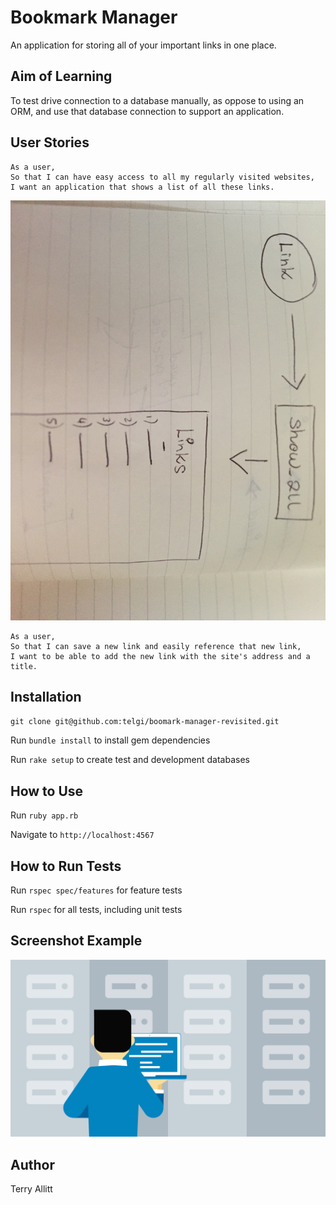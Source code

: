 # Bookmark Manager

An application for storing all of your important links in one place.

## Aim of Learning

To test drive connection to a database manually, as oppose to using an ORM, and use that database connection to support an application.

## User Stories

```
As a user,
So that I can have easy access to all my regularly visited websites,
I want an application that shows a list of all these links.
```
![Alt text](assets/images/domain_model_first_user_story.JPG)
```
As a user,
So that I can save a new link and easily reference that new link,
I want to be able to add the new link with the site's address and a title.
```

## Installation

`git clone git@github.com:telgi/boomark-manager-revisited.git`

Run `bundle install` to install gem dependencies

Run `rake setup` to create test and development databases

## How to Use

Run `ruby app.rb`

Navigate to `http://localhost:4567`

## How to Run Tests

Run `rspec spec/features` for feature tests

Run `rspec` for all tests, including unit tests

## Screenshot Example

![Alt text](assets/images/database_placeholder.jpg?raw=true "Screenshot placeholder image")

## Author

Terry Allitt
